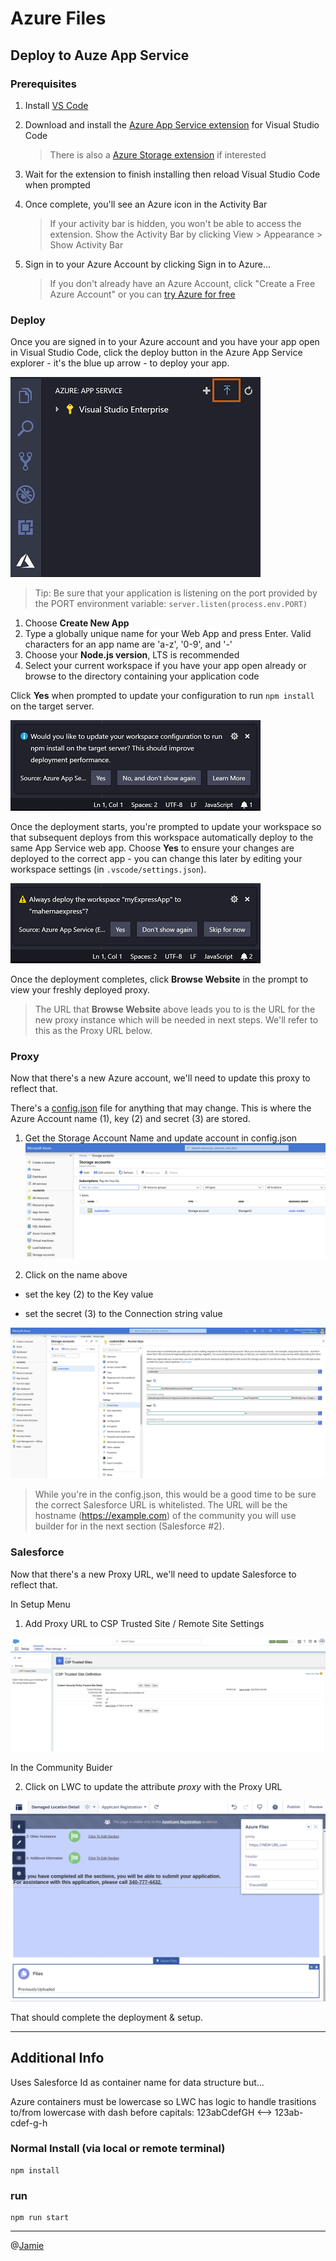 # Azure Files

## Deploy to Auze App Service

### Prerequisites

1. Install [VS Code](https://code.visualstudio.com/download)
 
2. Download and install the [Azure App Service extension](https://marketplace.visualstudio.com/items?itemName=ms-azuretools.vscode-azureappservice) for Visual Studio Code
    > There is also a [Azure Storage extension](https://marketplace.visualstudio.com/items?itemName=ms-azuretools.vscode-azurestorage) if interested
3. Wait for the extension to finish installing then reload Visual Studio Code when prompted
4. Once complete, you'll see an Azure icon in the Activity Bar
    > If your activity bar is hidden, you won't be able to access the extension. Show the Activity Bar by clicking View > Appearance > Show Activity Bar
5. Sign in to your Azure Account by clicking Sign in to Azure…
    >  If you don't already have an Azure Account, click "Create a Free Azure Account" or you can [try Azure for free](https://code.visualstudio.com/tryappservice/?utm_source=appservice-extension)

### Deploy

Once you are signed in to your Azure account and you have your app open in Visual
Studio Code, click the deploy button in the Azure App Service explorer - it's
the blue up arrow - to deploy your app.

![Deploy button](https://raw.githubusercontent.com/Microsoft/vscode-azureappservice/master/resources/deploy-button.png)

> Tip: Be sure that your application is listening on the port provided by the PORT environment variable: `server.listen(process.env.PORT)`

1. Choose **Create New App**
2. Type a globally unique name for your Web App and press Enter. Valid characters for an app name are 'a-z', '0-9', and '-'
3. Choose your **Node.js version**, LTS is recommended
4. Select your current workspace if you have your app open already or browse to the directory containing your application code

Click **Yes** when prompted to update your configuration to run `npm install` on the target server.

![Update build notification](https://raw.githubusercontent.com/Microsoft/vscode-azureappservice/master/resources/update-build-notification.png)

Once the deployment starts, you're prompted to update your workspace so that subsequent deploys from this workspace automatically deploy to the same App Service web app. Choose **Yes** to ensure your changes are deployed to the correct app - you can change this later by editing your workspace settings (in `.vscode/settings.json`).

![Always deploy notification](https://raw.githubusercontent.com/Microsoft/vscode-azureappservice/master/resources/always-deploy-notification.png)

Once the deployment completes, click **Browse Website** in the prompt to view your freshly deployed proxy.

> The URL that **Browse Website** above leads you to is the URL for the new proxy instance which will be needed in next steps. We'll refer to this as the Proxy URL below.

### Proxy 

Now that there's a new Azure account, we'll need to update this proxy to reflect that.

There's a [config.json](config.json) file for anything that may change. This is where the Azure Account name (1), key (2) and secret (3) are stored.

1. Get the Storage Account Name and update account in config.json
![Shot of azure storage](README/azure-storage1.png)

2. Click on the name above

- set the key (2) to the Key value

- set the secret (3) to the Connection string value

![Shot of azure keys](README/azurekeys.png)

> While you're in the config.json, this would be a good time to be sure the correct Salesforce URL is whitelisted. The URL will be the hostname (https://example.com) of the community you will use builder for in the next section (Salesforce #2).

### Salesforce

Now that there's a new Proxy URL, we'll need to update Salesforce to reflect that.

In Setup Menu

1. Add Proxy URL to CSP Trusted Site / Remote Site Settings

![Shot of csp settings](README/csp.png)

In the Community Buider

2. Click on LWC to update the attribute *proxy* with the Proxy URL

![shot-of-builder](README/commBuilder.png)

That should complete the deployment & setup.

---

## Additional Info

Uses Salesforce Id as container name for data structure but...

Azure containers must be lowercase so LWC has logic to handle trasitions to/from lowercase with dash before capitals: 123abCdefGH <--> 123ab-cdef-g-h


### Normal Install (via local or remote terminal)

    npm install

### run

    npm run start

---

@[Jamie](mailto:jamie.smith@coastalcloud.us)